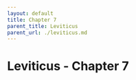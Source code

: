 ```yaml
---
layout: default
title: Chapter 7
parent_title: Leviticus
parent_url: ./leviticus.md
---
```


# Leviticus - Chapter 7
